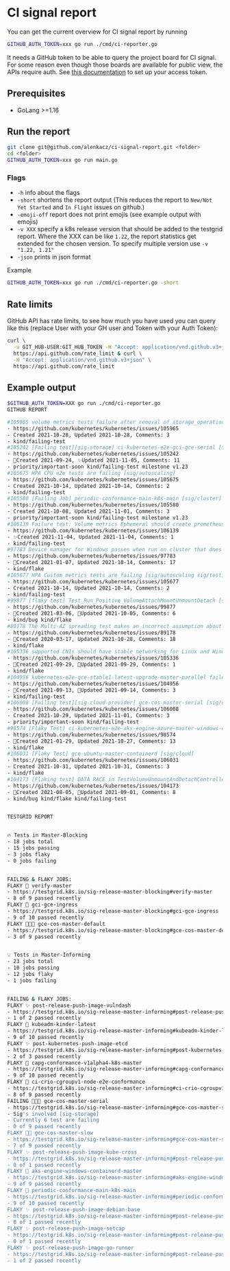 # CI signal report

You can get the current overview for CI signal report by running

```bash
GITHUB_AUTH_TOKEN=xxx go run ./cmd/ci-reporter.go
```

It needs a GitHub token to be able to query the project board for CI signal. For some reason even though those boards are available for public view, the APIs require auth. See [this documentation](https://help.github.com/en/articles/creating-a-personal-access-token-for-the-command-line) to set up your access token.

## Prerequisites

- GoLang >=1.16

## Run the report

```bash
git clone git@github.com/alenkacz/ci-signal-report.git <folder>
cd <folder>
GITHUB_AUTH_TOKEN=xxx go run main.go
```

### Flags

- `-h` info about the flags
- `-short` shortens the report output (This reduces the report to `New/Not Yet Started` and `In Flight` issues on github.)
- `-emoji-off` report does not print emojis (see example output with emojis)
- `-v XXX` specify a k8s release version that should be added to the testgrid report. Where the XXX can be like `1.22`, the report statistics get extended for the chosen version. To specify multiple version use `-v "1.22, 1.21"`
- `-json` prints in json format

Example

```bash
GITHUB_AUTH_TOKEN=xxx go run ./cmd/ci-reporter.go -short
```

## Rate limits

GitHub API has rate limits, to see how much you have used you can query like this (replace User with your GH user and Token with your Auth Token):

```bash
curl \
  -u GIT_HUB-USER:GIT_HUB_TOKEN -H "Accept: application/vnd.github.v3+json" \
  https://api.github.com/rate_limit & curl \
  -H "Accept: application/vnd.github.v3+json" \
  https://api.github.com/rate_limit
```

## Example output

```bash
$GITHUB_AUTH_TOKEN=XXX go run ./cmd/ci-reporter.go
GITHUB REPORT

#105965 volume metrics tests failure after removal of storage_operation_status_count [sig/storage]
- https://github.com/kubernetes/kubernetes/issues/105965
- Created 2021-10-28, Updated 2021-10-28, Comments: 3
- kind/failing-test
#105242 [Failing test][sig-storage] ci-kubernetes-e2e-gci-gce-serial [sig/storage]
- https://github.com/kubernetes/kubernetes/issues/105242
- 🔴Created 2021-09-24, ✨Updated 2021-11-05, Comments: 11
- priority/important-soon kind/failing-test milestone v1.23
#105675 HPA CPU e2e tests are failing [sig/autoscaling]
- https://github.com/kubernetes/kubernetes/issues/105675
- Created 2021-10-14, Updated 2021-10-14, Comments: 2
- kind/failing-test
#105580 [Failing Job] periodic-conformance-main-k8s-main [sig/cluster]
- https://github.com/kubernetes/kubernetes/issues/105580
- Created 2021-10-08, Updated 2021-11-01, Comments: 3
- priority/important-soon kind/failing-test milestone v1.23
#106139 Failure test: Volume metrics Ephemeral should create prometheus metrics for volume provisioning and attach/detach [sig/node]
- https://github.com/kubernetes/kubernetes/issues/106139
- ✨Created 2021-11-04, Updated 2021-11-04, Comments: 1
- kind/failing-test
#97783 Device manager for Windows passes when run on cluster that does not have a GPU but cuases cascading errors [sig/windows]
- https://github.com/kubernetes/kubernetes/issues/97783
- 🔴Created 2021-01-07, Updated 2021-10-14, Comments: 17
- kind/flake
#105677 HPA Custom metrics tests are failing [sig/autoscaling sig/testing]
- https://github.com/kubernetes/kubernetes/issues/105677
- Created 2021-10-14, Updated 2021-10-14, Comments: 2
- kind/failing-test
#99877 [flaky test] Test_Run_Positive_VolumeAttachMountUnmountDetach [sig/storage]
- https://github.com/kubernetes/kubernetes/issues/99877
- 🔴Created 2021-03-06, 🔴Updated 2021-10-05, Comments: 6
- kind/bug kind/flake
#89178 The Multi-AZ spreading test makes an incorrect assumption about which zones are candidates [sig/scheduling sig/testing]
- https://github.com/kubernetes/kubernetes/issues/89178
- 🔴Created 2020-03-17, Updated 2021-10-28, Comments: 18
- kind/flake
#105336 supported CNIs should have stable networking for Linux and Windows pods  [sig/windows]
- https://github.com/kubernetes/kubernetes/issues/105336
- 🔴Created 2021-09-29, 🔴Updated 2021-09-29, Comments: 1
- kind/flake
#104956 kubernetes-e2e-gce-stable1-latest-upgrade-master-parallel failed for oidc-discovery-test pod [sig/testing]
- https://github.com/kubernetes/kubernetes/issues/104956
- 🔴Created 2021-09-13, 🔴Updated 2021-09-14, Comments: 3
- kind/failing-test
#106008 [Failing test][sig-cloud-provider] gce-cos-master-serial [sig/cloud]
- https://github.com/kubernetes/kubernetes/issues/106008
- Created 2021-10-29, Updated 2021-11-01, Comments: 3
- priority/important-soon kind/failing-test
#98574 [Flaky Test] ci-kubernetes-e2e-aks-engine-azure-master-windows-containerd CNI failed to parse json [sig/windows]
- https://github.com/kubernetes/kubernetes/issues/98574
- 🔴Created 2021-01-29, Updated 2021-10-27, Comments: 13
- kind/flake
#106031 [Flaky Test] gce-ubuntu-master-containerd [sig/cloud]
- https://github.com/kubernetes/kubernetes/issues/106031
- Created 2021-10-31, Updated 2021-10-31, Comments: 3
- kind/flake
#104173 [Flaking test] DATA RACE in TestVolumeUnmountAndDetachControllerEnabled [sig/node]
- https://github.com/kubernetes/kubernetes/issues/104173
- 🔴Created 2021-08-05, 🔴Updated 2021-09-01, Comments: 8
- kind/bug kind/flake kind/failing-test


TESTGRID REPORT


🔥 Tests in Master-Blocking
- 18 jobs total
- 15 jobs passing
- 3 jobs flaky
- 0 jobs failing


FAILING & FLAKY JOBS:
FLAKY 🔵 verify-master
- https://testgrid.k8s.io/sig-release-master-blocking#verify-master
- 8 of 9 passed recently
FLAKY 🔵 gci-gce-ingress
- https://testgrid.k8s.io/sig-release-master-blocking#gci-gce-ingress
- 9 of 10 passed recently
FLAKY 🔵🔵🔵 gce-cos-master-default
- https://testgrid.k8s.io/sig-release-master-blocking#gce-cos-master-default
- 3 of 9 passed recently


💡 Tests in Master-Informing
- 23 jobs total
- 10 jobs passing
- 12 jobs flaky
- 1 jobs failing


FAILING & FLAKY JOBS:
FLAKY ✨ post-release-push-image-vulndash
- https://testgrid.k8s.io/sig-release-master-informing#post-release-push-image-vulndash
- 1 of 2 passed recently
FLAKY 🔵 kubeadm-kinder-latest
- https://testgrid.k8s.io/sig-release-master-informing#kubeadm-kinder-latest
- 9 of 10 passed recently
FLAKY ✨ post-kubernetes-push-image-etcd
- https://testgrid.k8s.io/sig-release-master-informing#post-kubernetes-push-image-etcd
- 2 of 3 passed recently
FLAKY 🔵 capg-conformance-v1alpha4-k8s-master
- https://testgrid.k8s.io/sig-release-master-informing#capg-conformance-v1alpha4-k8s-master
- 9 of 10 passed recently
FLAKY 🔵 ci-crio-cgroupv1-node-e2e-conformance
- https://testgrid.k8s.io/sig-release-master-informing#ci-crio-cgroupv1-node-e2e-conformance
- 8 of 9 passed recently
FAILING 🔴🔴🔴 gce-cos-master-serial
- https://testgrid.k8s.io/sig-release-master-informing#gce-cos-master-serial
- Sig's involved [sig-storage]
- Currently 6 test are failing
- 0 of 9 passed recently
FLAKY 🔵🔵 gce-cos-master-slow
- https://testgrid.k8s.io/sig-release-master-informing#gce-cos-master-slow
- 7 of 9 passed recently
FLAKY ✨ post-release-push-image-kube-cross
- https://testgrid.k8s.io/sig-release-master-informing#post-release-push-image-kube-cross
- 0 of 1 passed recently
FLAKY 🔵 aks-engine-windows-containerd-master
- https://testgrid.k8s.io/sig-release-master-informing#aks-engine-windows-containerd-master
- 9 of 9 passed recently
FLAKY 🔵 periodic-conformance-main-k8s-main
- https://testgrid.k8s.io/sig-release-master-informing#periodic-conformance-main-k8s-main
- 9 of 10 passed recently
FLAKY ✨ post-release-push-image-debian-base
- https://testgrid.k8s.io/sig-release-master-informing#post-release-push-image-debian-base
- 0 of 1 passed recently
FLAKY ✨ post-release-push-image-setcap
- https://testgrid.k8s.io/sig-release-master-informing#post-release-push-image-setcap
- 0 of 1 passed recently
FLAKY ✨ post-release-push-image-go-runner
- https://testgrid.k8s.io/sig-release-master-informing#post-release-push-image-go-runner
- 1 of 2 passed recently

```

